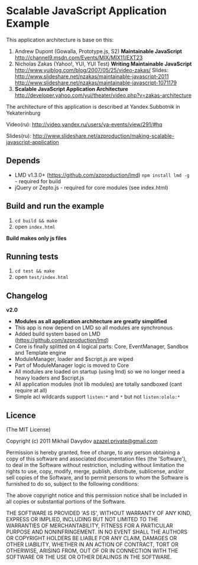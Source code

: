 Scalable JavaScript Application Example
=======================================

This application architecture is base on this:

 1. Andrew Dupont (Gowalla, Prototype.js, S2) **Maintainable JavaScript** http://channel9.msdn.com/Events/MIX/MIX11/EXT23
 2. Nicholas Zakas (Yahoo!, YUI, YUI Test) **Writing Maintainable JavaScript** http://www.yuiblog.com/blog/2007/05/25/video-zakas/ Slides: http://www.slideshare.net/nzakas/maintainable-javascript-2011 http://www.slideshare.net/nzakas/maintainable-javascript-1071179
 3. **Scalable JavaScript Application Architecture** http://developer.yahoo.com/yui/theater/video.php?v=zakas-architecture

The architecture of this application is described at Yandex.Subbotnik in Yekaterinburg

Video(ru): http://video.yandex.ru/users/ya-events/view/291/#hq

Slides(ru): http://www.slideshare.net/azproduction/making-scalable-javascript-application

Depends
-------

 - LMD v1.3.0+ (https://github.com/azproduction/lmd) `npm install lmd -g` - required for build
 - jQuery or Zepto.js - required for core modules (see index.html)

Build and run the example
-------------------------

1. `cd build && make`
2. open `index.html`

**Build makes only js files**

Running tests
-------------

1. `cd test && make`
2. open `test/index.html`

Changelog
---------

**v2.0**

 - **Modules as all application architecture are greatly simplified**
 - This app is now depend on LMD so all modules are synchronous
 - Added build system based on LMD (https://github.com/azproduction/lmd)
 - Core is finally splitted on 4 logical parts: Core, EventManager, Sandbox and Template engine
 - ModuleManager, loader and $script.js are wiped
 - Part of ModuleManager logic is moved to Core
 - All modules are loaded on startup (using lmd) so we no longer need a heavy loaders and $script.js
 - All application modules (not lib modules) are totally sandboxed (cant require at all)
 - Simple acl wildcards support `listen:*` and `*` but not `listen:ololo:*`

Licence
-------

(The MIT License)

Copyright (c) 2011 Mikhail Davydov <azazel.private@gmail.com>

Permission is hereby granted, free of charge, to any person obtaining
a copy of this software and associated documentation files (the
'Software'), to deal in the Software without restriction, including
without limitation the rights to use, copy, modify, merge, publish,
distribute, sublicense, and/or sell copies of the Software, and to
permit persons to whom the Software is furnished to do so, subject to
the following conditions:

The above copyright notice and this permission notice shall be
included in all copies or substantial portions of the Software.

THE SOFTWARE IS PROVIDED 'AS IS', WITHOUT WARRANTY OF ANY KIND,
EXPRESS OR IMPLIED, INCLUDING BUT NOT LIMITED TO THE WARRANTIES OF
MERCHANTABILITY, FITNESS FOR A PARTICULAR PURPOSE AND NONINFRINGEMENT.
IN NO EVENT SHALL THE AUTHORS OR COPYRIGHT HOLDERS BE LIABLE FOR ANY
CLAIM, DAMAGES OR OTHER LIABILITY, WHETHER IN AN ACTION OF CONTRACT,
TORT OR OTHERWISE, ARISING FROM, OUT OF OR IN CONNECTION WITH THE
SOFTWARE OR THE USE OR OTHER DEALINGS IN THE SOFTWARE.